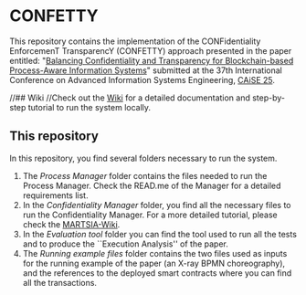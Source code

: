 # CONFETTY

This repository contains the implementation of the CONFidentiality EnforcemenT TransparencY (CONFETTY) approach presented in the paper 
entitled: "[Balancing Confidentiality and Transparency for Blockchain-based Process-Aware Information Systems](https://arxiv.org/abs/2412.05737)" submitted at the 37th International Conference on Advanced Information Systems Engineering, [CAiSE 25](https://conferences.big.tuwien.ac.at/caise2025/).

//## Wiki
//Check out the [Wiki](https://github.com/apwbs/CONFETTY/wiki) for a detailed documentation and step-by-step tutorial to run the system locally.

## This repository
In this repository, you find several folders necessary to run the system. 
1. The *Process Manager* folder contains the files needed to run the Process Manager. Check the READ.me of the Manager for a detailed requirements list.
2. In the *Confidentiality Manager* folder, you find all the necessary files to run the Confidentiality Manager. For a more detailed tutorial, please check the [MARTSIA-Wiki](https://github.com/apwbs/MARTSIA-Demo-KoB).
3. In the *Evaluation tool* folder you can find the tool used to run all the tests and to produce the ``Execution Analysis'' of the paper.
4. The *Running example files* folder contains the two files used as inputs for the running example of the paper (an X-ray BPMN choreography), and the references to the deployed smart contracts where you can find all the transactions.
